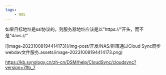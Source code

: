 ```yaml
---
tags:
    - NAS
---
```


如果目标地址是ssl协议的，则服务器地址应该是以"https://"开头，而不是"davs://"

![image-20231008194414173](/img-post/开发/NAS/群晖通过Cloud Sync同步webdav文件服务.assets/image-20231008194414173.png)

https://kb.synology.cn/zh-cn/DSM/help/CloudSync/cloudsync?version=7#b_7